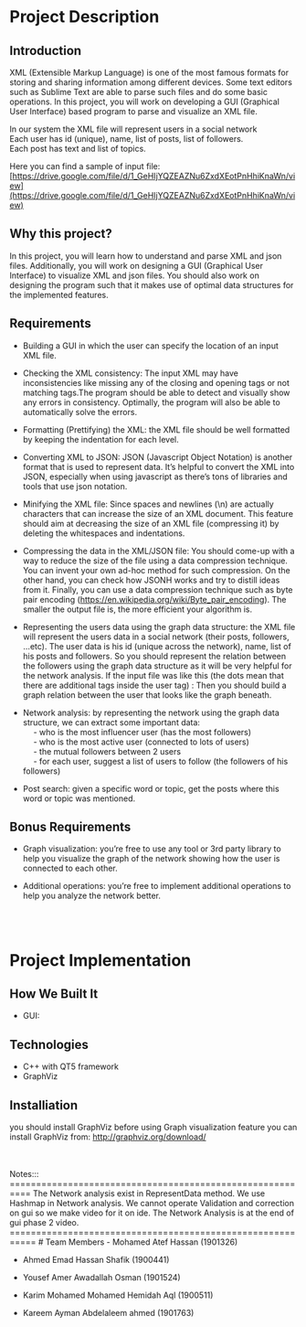
# Project Description

## Introduction
XML (Extensible Markup Language) is one of the most famous formats for storing and sharing
information among different devices. Some text editors such as Sublime Text are able to parse
such files and do some basic operations. In this project, you will work on developing a GUI
(Graphical User Interface) based program to parse and visualize an XML file.

In our system the XML file will represent users in a social network <br>
Each user has id (unique), name, list of posts, list of followers. <br>
Each post has text and list of topics.

Here you can find a sample of input file: [https://drive.google.com/file/d/1_GeHIjYQZEAZNu6ZxdXEotPnHhiKnaWn/view](https://drive.google.com/file/d/1_GeHIjYQZEAZNu6ZxdXEotPnHhiKnaWn/view)

## Why this project?
In this project, you will learn how to understand and parse XML and json files. Additionally, you
will work on designing a GUI (Graphical User Interface) to visualize XML and json files. You
should also work on designing the program such that it makes use of optimal data structures
for the implemented features.

## Requirements

- Building a GUI in which the user can specify the location of an input XML file.

- Checking the XML consistency: The input XML may have inconsistencies like missing any
of the closing and opening tags or not matching tags.The program should be able to detect
and visually show any errors in consistency. Optimally, the program will also be able to
automatically solve the errors.
- Formatting (Prettifying) the XML: the XML file should be well formatted by keeping the indentation for each level.
- Converting XML to JSON: JSON (Javascript Object Notation) is another format that is used to represent data. It’s helpful to convert the XML into JSON, especially when using javascript as there’s tons of libraries and tools that use json notation.
- Minifying the XML file: Since spaces and newlines (\n) are actually characters that can increase the size of an XML document. This feature should aim at decreasing the size of an XML file (compressing it) by deleting the whitespaces and indentations.
- Compressing the data in the XML/JSON file: You should come-up with a way to reduce the size of the file using a data compression technique. You can invent your own ad-hoc method for such compression. On the other hand, you can check how JSONH works and try to distill ideas from it. Finally, you can use a data compression technique such as byte pair encoding (https://en.wikipedia.org/wiki/Byte_pair_encoding). The smaller the output file is, the more efficient your algorithm is.
- Representing the users data using the graph data structure: the XML file will represent the users data in a social network (their posts, followers, ...etc). The user data is his id (unique across the network), name, list of his posts and followers. So you should represent the relation between the followers using the graph data structure as it will be very helpful for the network analysis. If the input file was like this (the dots mean that there are additional tags inside the user tag) : Then you should build a graph relation between the user that looks like the graph beneath.
- Network analysis: by representing the network using the graph data structure, we can extract some important data: <br>
&emsp;  - who is the most influencer user (has the most followers) <br>
&emsp;  - who is the most active user (connected to lots of users) <br>
&emsp;  - the mutual followers between 2 users <br>
&emsp;  - for each user, suggest a list of users to follow (the followers of his followers) <br>

- Post search: given a specific word or topic, get the posts where this word or topic was mentioned.

## Bonus Requirements
- Graph visualization: you’re free to use any tool or 3rd party library to help you visualize the graph of the network showing how the user is connected to each other.<br>

- Additional operations: you’re free to implement additional operations to help you analyze the network better.



<br>
<br>


# Project Implementation
## How We Built It
- GUI: 

## Technologies
- C++ with QT5 framework
- GraphViz

## Installiation
you should install GraphViz before using Graph visualization feature you can install GraphViz from: http://graphviz.org/download/


<br>
<br>
Notes::: 
==========================================================
The Network analysis exist in RepresentData method.
We use Hashmap in Network analysis.
We cannot operate Validation and correction on gui so we make video for it on ide.
The Network Analysis is at the end of gui phase 2 video.
===========================================================
# Team Members 
- Mohamed Atef Hassan	 (1901326)

- Ahmed Emad Hassan Shafik	(1900441)

- Yousef Amer Awadallah Osman	(1901524)

- Karim Mohamed Mohamed Hemidah Aql	(1900511)

- Kareem Ayman Abdelaleem ahmed	(1901763)



